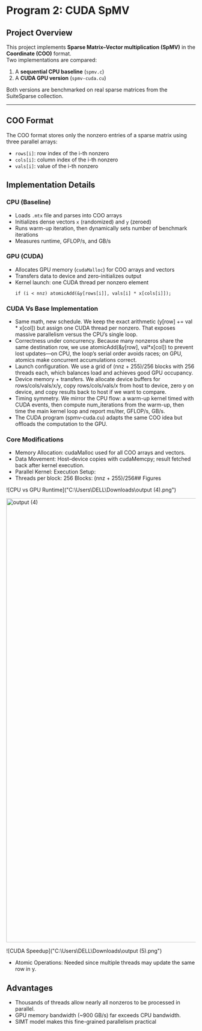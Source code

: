 # Program 2: CUDA SpMV

## Project Overview
This project implements **Sparse Matrix–Vector multiplication (SpMV)** in the **Coordinate (COO)** format.  
Two implementations are compared:
1. A **sequential CPU baseline** (`spmv.c`)  
2. A **CUDA GPU version** (`spmv-cuda.cu`)  

Both versions are benchmarked on real sparse matrices from the SuiteSparse collection.

---

## COO Format
The COO format stores only the nonzero entries of a sparse matrix using three parallel arrays:
- `rows[i]`: row index of the i-th nonzero  
- `cols[i]`: column index of the i-th nonzero  
- `vals[i]`: value of the i-th nonzero  


## Implementation Details

### CPU (Baseline)
- Loads `.mtx` file and parses into COO arrays  
- Initializes dense vectors `x` (randomized) and `y` (zeroed)  
- Runs warm-up iteration, then dynamically sets number of benchmark iterations  
- Measures runtime, GFLOP/s, and GB/s  

### GPU (CUDA)
- Allocates GPU memory (`cudaMalloc`) for COO arrays and vectors  
- Transfers data to device and zero-initializes output  
- Kernel launch: one CUDA thread per nonzero element  
  ```cuda
  if (i < nnz) atomicAdd(&y[rows[i]], vals[i] * x[cols[i]]);
### CUDA Vs Base Implementation
- Same math, new schedule. We keep the exact arithmetic (y[row] += val * x[col]) but assign one CUDA thread per nonzero. That exposes massive parallelism versus the CPU’s single loop.
- Correctness under concurrency. Because many nonzeros share the same destination row, we use atomicAdd(&y[row], val*x[col]) to prevent lost updates—on CPU, the loop’s serial order avoids races; on GPU, atomics make concurrent accumulations correct.
- Launch configuration. We use a grid of (nnz + 255)/256 blocks with 256 threads each, which balances load and achieves good GPU occupancy.
- Device memory + transfers. We allocate device buffers for rows/cols/vals/x/y, copy rows/cols/vals/x from host to device, zero y on device, and copy results back to host if we want to compare.
- Timing symmetry. We mirror the CPU flow: a warm-up kernel timed with CUDA events, then compute num_iterations from the warm-up, then time the main kernel loop and report ms/iter, GFLOP/s, GB/s.
- The CUDA program (spmv-cuda.cu) adapts the same COO idea but offloads the computation to the GPU.

### Core Modifications
- Memory Allocation:
cudaMalloc used for all COO arrays and vectors.
- Data Movement:
Host–device copies with cudaMemcpy; result fetched back after kernel execution.
- Parallel Kernel:
Execution Setup:
- Threads per block: 256
Blocks: (nnz + 255)/256## Figures

![CPU vs GPU Runtime]("C:\Users\DELL\Downloads\output (4).png")



<img width="1979" height="1180" alt="output (4)" src="https://github.com/user-attachments/assets/481dc157-3aa8-447c-88d4-a3d6509ceb2a" />

![CUDA Speedup]("C:\Users\DELL\Downloads\output (5).png")

- Atomic Operations:
Needed since multiple threads may update the same row in y.




## Advantages
- Thousands of threads allow nearly all nonzeros to be processed in parallel.
- GPU memory bandwidth (~900 GB/s) far exceeds CPU bandwidth.
- SIMT model makes this fine-grained parallelism practical
